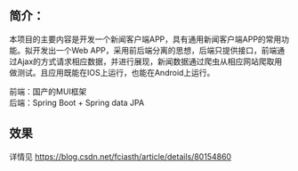 简介：
---

本项目的主要内容是开发一个新闻客户端APP，具有通用新闻客户端APP的常用功能。拟开发出一个Web APP，采用前后端分离的思想，后端只提供接口，前端通过Ajax的方式请求相应数据，并进行展现，新闻数据通过爬虫从相应网站爬取用做测试。且应用既能在IOS上运行，也能在Android上运行。

前端：国产的MUI框架   
后端：Spring Boot + Spring data JPA

效果
--

详情见 https://blog.csdn.net/fciasth/article/details/80154860

